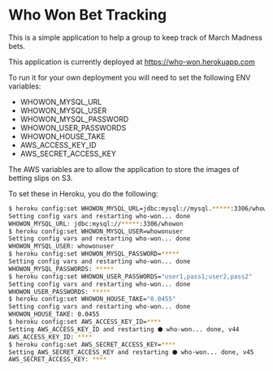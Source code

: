 Who Won Bet Tracking
==========================

This is a simple application to help a group to keep track of March Madness bets.

This application is currently deployed at https://who-won.herokuapp.com

To run it for your own deployment you will need to set the following ENV variables:
* WHOWON_MYSQL_URL
* WHOWON_MYSQL_USER
* WHOWON_MYSQL_PASSWORD
* WHOWON_USER_PASSWORDS
* WHOWON_HOUSE_TAKE
* AWS_ACCESS_KEY_ID
* AWS_SECRET_ACCESS_KEY

The AWS variables are to allow the application to store the images of betting slips on S3.

To set these in Heroku, you do the following:

```bash
$ heroku config:set WHOWON_MYSQL_URL=jdbc:mysql://mysql.*****:3306/whowon
Setting config vars and restarting who-won... done
WHOWON_MYSQL_URL: jdbc:mysql://*****:3306/whowon
$ heroku config:set WHOWON_MYSQL_USER=whowonuser
Setting config vars and restarting who-won... done
WHOWON_MYSQL_USER: whowonuser
$ heroku config:set WHOWON_MYSQL_PASSWORD=*****
Setting config vars and restarting who-won... done
WHOWON_MYSQL_PASSWORDS: *****
$ heroku config:set WHOWON_USER_PASSWORDS="user1,pass1;user2,pass2"
Setting config vars and restarting who-won... done
WHOWON_USER_PASSWORDS: *****
$ heroku config:set WHOWON_HOUSE_TAKE="0.0455"
Setting config vars and restarting who-won... done
WHOWON_HOUSE_TAKE: 0.0455
$ heroku config:set AWS_ACCESS_KEY_ID=****
Setting AWS_ACCESS_KEY_ID and restarting ⬢ who-won... done, v44
AWS_ACCESS_KEY_ID: ****
$ heroku config:set AWS_SECRET_ACCESS_KEY=****
Setting AWS_SECRET_ACCESS_KEY and restarting ⬢ who-won... done, v45
AWS_SECRET_ACCESS_KEY: ****
```
